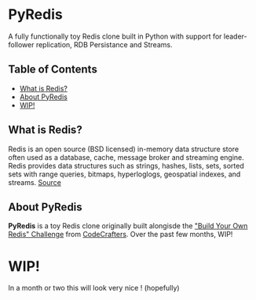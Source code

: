 # PyRedis

A fully functionally toy Redis clone built in Python with support for leader-follower replication, RDB Persistance and Streams.

## Table of Contents

- [What is Redis?](#what-is-redis)
- [About PyRedis](#about-pyredis)
- [WIP!](#wip)


## What is Redis?

 Redis is an open source (BSD licensed) in-memory data structure store often used as a database, cache, message broker and streaming engine. Redis provides data structures such as strings, hashes, lists, sets, sorted sets with range queries, bitmaps, hyperloglogs, geospatial indexes, and streams. [Source](https://redis.io/docs/about/)

## About PyRedis

**PyRedis** is a toy Redis clone originally built alongisde the ["Build Your Own Redis" Challenge](https://codecrafters.io/challenges/redis) from [CodeCrafters](https://app.codecrafters.io/catalog). Over the past few months, WIP!

# WIP!

In a month or two this will look very nice ! (hopefully)

